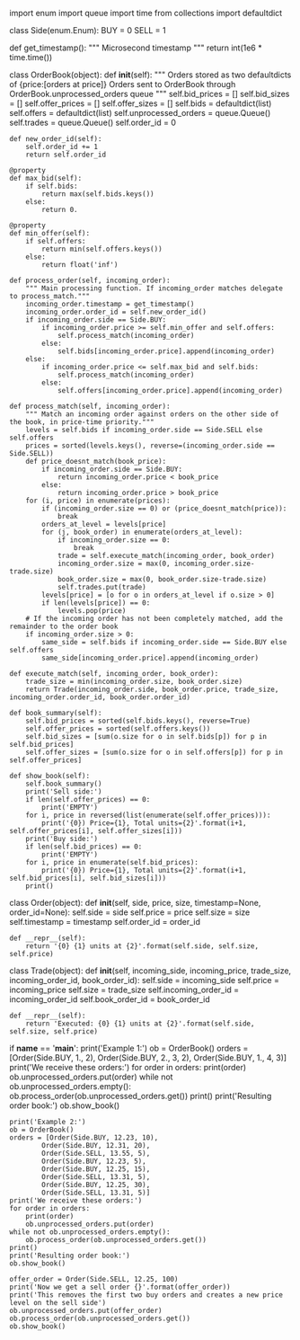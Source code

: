 
import enum
import queue
import time
from collections import defaultdict

class Side(enum.Enum):
    BUY = 0
    SELL = 1


def get_timestamp():
    """ Microsecond timestamp """
    return int(1e6 * time.time())


class OrderBook(object):
    def __init__(self):
        """ Orders stored as two defaultdicts of {price:[orders at price]}
            Orders sent to OrderBook through OrderBook.unprocessed_orders queue
        """
        self.bid_prices = []
        self.bid_sizes = []
        self.offer_prices = []
        self.offer_sizes = []
        self.bids = defaultdict(list)
        self.offers = defaultdict(list)
        self.unprocessed_orders = queue.Queue()
        self.trades = queue.Queue()
        self.order_id = 0

    def new_order_id(self):
        self.order_id += 1
        return self.order_id

    @property
    def max_bid(self):
        if self.bids:
            return max(self.bids.keys())
        else:
            return 0.

    @property
    def min_offer(self):
        if self.offers:
            return min(self.offers.keys())
        else:
            return float('inf')

    def process_order(self, incoming_order):
        """ Main processing function. If incoming_order matches delegate to process_match."""
        incoming_order.timestamp = get_timestamp()
        incoming_order.order_id = self.new_order_id()
        if incoming_order.side == Side.BUY:
            if incoming_order.price >= self.min_offer and self.offers:
                self.process_match(incoming_order)
            else:
                self.bids[incoming_order.price].append(incoming_order)
        else:
            if incoming_order.price <= self.max_bid and self.bids:
                self.process_match(incoming_order)
            else:
                self.offers[incoming_order.price].append(incoming_order)

    def process_match(self, incoming_order):
        """ Match an incoming order against orders on the other side of the book, in price-time priority."""
        levels = self.bids if incoming_order.side == Side.SELL else self.offers
        prices = sorted(levels.keys(), reverse=(incoming_order.side == Side.SELL))
        def price_doesnt_match(book_price):
            if incoming_order.side == Side.BUY:
                return incoming_order.price < book_price
            else:
                return incoming_order.price > book_price
        for (i, price) in enumerate(prices):
            if (incoming_order.size == 0) or (price_doesnt_match(price)):
                break
            orders_at_level = levels[price]
            for (j, book_order) in enumerate(orders_at_level):
                if incoming_order.size == 0:
                    break
                trade = self.execute_match(incoming_order, book_order)
                incoming_order.size = max(0, incoming_order.size-trade.size)
                book_order.size = max(0, book_order.size-trade.size)
                self.trades.put(trade)
            levels[price] = [o for o in orders_at_level if o.size > 0]
            if len(levels[price]) == 0:
                levels.pop(price)
        # If the incoming order has not been completely matched, add the remainder to the order book
        if incoming_order.size > 0:
            same_side = self.bids if incoming_order.side == Side.BUY else self.offers
            same_side[incoming_order.price].append(incoming_order)

    def execute_match(self, incoming_order, book_order):
        trade_size = min(incoming_order.size, book_order.size)
        return Trade(incoming_order.side, book_order.price, trade_size, incoming_order.order_id, book_order.order_id)

    def book_summary(self):
        self.bid_prices = sorted(self.bids.keys(), reverse=True)
        self.offer_prices = sorted(self.offers.keys())
        self.bid_sizes = [sum(o.size for o in self.bids[p]) for p in self.bid_prices]
        self.offer_sizes = [sum(o.size for o in self.offers[p]) for p in self.offer_prices]

    def show_book(self):
        self.book_summary()
        print('Sell side:')
        if len(self.offer_prices) == 0:
            print('EMPTY')
        for i, price in reversed(list(enumerate(self.offer_prices))):
            print('{0}) Price={1}, Total units={2}'.format(i+1, self.offer_prices[i], self.offer_sizes[i]))
        print('Buy side:')
        if len(self.bid_prices) == 0:
            print('EMPTY')
        for i, price in enumerate(self.bid_prices):
            print('{0}) Price={1}, Total units={2}'.format(i+1, self.bid_prices[i], self.bid_sizes[i]))
        print()


class Order(object):
    def __init__(self, side, price, size, timestamp=None, order_id=None):
        self.side = side
        self.price = price
        self.size = size
        self.timestamp = timestamp
        self.order_id = order_id

    def __repr__(self):
        return '{0} {1} units at {2}'.format(self.side, self.size, self.price)

    
class Trade(object):
    def __init__(self, incoming_side, incoming_price, trade_size, incoming_order_id, book_order_id):
        self.side = incoming_side
        self.price = incoming_price
        self.size = trade_size
        self.incoming_order_id = incoming_order_id
        self.book_order_id = book_order_id

    def __repr__(self):
        return 'Executed: {0} {1} units at {2}'.format(self.side, self.size, self.price)


if __name__ == '__main__':
    print('Example 1:')
    ob = OrderBook()
    orders = [Order(Side.BUY, 1., 2),
            Order(Side.BUY, 2., 3, 2),
            Order(Side.BUY, 1., 4, 3)]
    print('We receive these orders:')
    for order in orders:
        print(order)
        ob.unprocessed_orders.put(order)
    while not ob.unprocessed_orders.empty():
        ob.process_order(ob.unprocessed_orders.get())
    print()
    print('Resulting order book:')
    ob.show_book()

    print('Example 2:')
    ob = OrderBook()
    orders = [Order(Side.BUY, 12.23, 10),
            Order(Side.BUY, 12.31, 20),
            Order(Side.SELL, 13.55, 5),
            Order(Side.BUY, 12.23, 5),
            Order(Side.BUY, 12.25, 15),
            Order(Side.SELL, 13.31, 5),
            Order(Side.BUY, 12.25, 30),
            Order(Side.SELL, 13.31, 5)]
    print('We receive these orders:')
    for order in orders:
        print(order)
        ob.unprocessed_orders.put(order)
    while not ob.unprocessed_orders.empty():
        ob.process_order(ob.unprocessed_orders.get())
    print()
    print('Resulting order book:')
    ob.show_book()

    offer_order = Order(Side.SELL, 12.25, 100)
    print('Now we get a sell order {}'.format(offer_order))
    print('This removes the first two buy orders and creates a new price level on the sell side')
    ob.unprocessed_orders.put(offer_order)
    ob.process_order(ob.unprocessed_orders.get())
    ob.show_book()

